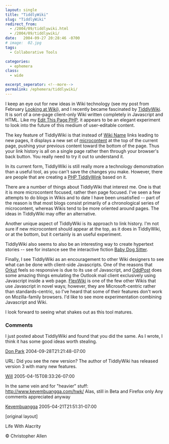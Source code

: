 ```yaml
---
layout: single
title: "TiddlyWiki"
slug: "TiddlyWiki"
redirect_from:
  - /2004/09/tiddlywiki.html
  - /2004/09/tiddlywiki/
date:   2004-09-27 20:28:46 -0700
# image:  02.jpg
tags:  
  - Collaborative Tools

categories:
  - ephemera
class:
  - wide

excerpt_seperator: <!--more-->
permalink: /ephemera/tiddlywiki/
---
```


I keep an eye out for new ideas in Wiki technology (see my post from February [Looking at Wiki](/2004/02/looking_at_wiki.html)), and I recently became fascinated by [TiddlyWiki](http://www.tiddlywiki.com/). It is sort of a one-page client-only Wiki written completely in Javascript and HTML. Like my [Edit This Page PHP](http://editthispagephp.sourceforge.net), it appears to be an elegant experiment to look into the future of this medium of user-editable content.

The key feature of TiddlyWiki is that instead of [Wiki Name](http://www.usemod.com/cgi-bin/mb.pl?WikiName) links leading to new pages, it displays a new set of [microcontent](http://www.cmswiki.com/tiki-index.php?page=MicroContent) at the top of the current page, pushing your previous content toward the bottom of the page. Thus your link history is all on a single page rather then through your browser's back button. You really need to try it out to understand it.

In its current form, TiddlyWiki is still really more a technology demonstration than a useful tool, as you can't save the changes you make. However, there are people that are creating a [PHP TiddlyWink](http://www.patrickcurry.com/tiddly/) based on it.

There are a number of things about TiddlyWiki that interest me. One is that it is more microcontent focused, rather then page focused. I've seen a few attempts to do blogs in Wikis and to date I have been unsatisfied -- part of the reason is that most blogs consist primarily of a chronological series of microcontent, whereas Wikis tend to be more oriented around pages. The ideas in TiddlyWiki may offer an alternative.

Another unique aspect of TiddlyWiki is its approach to link history. I'm not sure if new microcontent should appear at the top, as it does in TiddlyWiki, or at the bottom, but it certainly is an useful experiment.

TiddlyWiki also seems to also be an interesting way to create hypertext stories -- see for instance see the interactive fiction [Baby Dog Sitter](http://scribbling.net/projects/tiddlywiki/BabyDogSitter.html).

Finally, I see TiddlyWiki as an encouragement to other Wiki designers to see what can be done with client-side Javascripts. One of the reasons that [Orkut](http://www.orkut.com) feels so responsive is due to its use of Javascript, and [OddPost](http://www.oddpost.com) does some amazing things emulating the Outlook mail client exclusively using Javascript inside a web page. [FlexWiki](http://www.flexwiki.com) is one of the few other Wikis that use Javascript in novel ways; however, they are Microsoft-centric rather than standards-centric, so I've heard that some of their features don't work on Mozilla-family browsers. I'd like to see more experimentation combining Javascript and Wiki.

I look forward to seeing what shakes out as this tool matures.

### Comments

I just posted about TiddlyWiki and found that you did the same. As I wrote, I think it has some good ideas worth stealing.

[Don Park](http://www.docuverse.com/blog/donpark) 2004-09-28T21:21:48-07:00

URL: Did you see the new version? The author of TiddlyWiki has released version 3 with many new features.

[Will](#) 2005-04-15T08:33:26-07:00

In the same vein and for "heavier" stuff: http://www.kevembuangga.com/hwk/ Alas, still in Beta and Firefox only Any comments appreciated anyway

[Kevembuangga](http://www.kevembuangga.com/hwk/) 2005-04-21T21:51:31-07:00

[original layout]
<!-- 
[Social Software](/tags/social-software/) [User Interface](/tags/user-interface/) [Web/Tech](/tags/web/tech/) [Wiki](/tags/wiki/) [tiddlywiki](/tags/tiddlywiki/) [wiki](/tags/wiki/) [microcontent](/tags/microcontent/) [user-interface](/tags/user-interface/) [page history](/tags/page-history/) [javascript](/tags/javascript/) -->

Life With Alacrity

© Christopher Allen